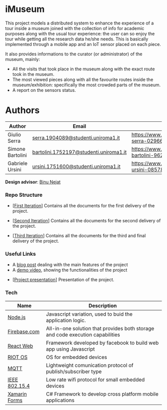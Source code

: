 # iMuseum

This project models a distributed system to enhance the experience of a tour inside a museum joined with the collection of info for academic purposes along with the usual tour experience: the user can so enjoy the tour while getting all the research data he/she needs. This is basically implemented through a mobile app and an IoT sensor placed on each piece.

It also provides informations to the curator (or administrator) of the museum, mainly:

- All the visits that took place in the museum along with the exact route took in the museum.
- The most viewed pieces along with all the favourite routes inside the museum/exhibition: specifically the most crowded parts of the museum.
- A report on the sensors status.

# Authors
| Author | Email | Linkedin |
| ------ | ------ |------|
| Giulio Serra| serra.1904089@studenti.uniroma1.it|https://www.linkedin.com/in/giulio-serra-02966b151/ |
| Simone Bartolini| bartolini.1752197@studenti.uniroma1.it|https://www.linkedin.com/in/simone-bartolini-9628561a3 |
| Gabriele Ursini| ursini.1751600@studenti.uniroma1.it|https://www.linkedin.com/in/gabriele-ursini-08578a1a3/ |

**Design advisor**: [Binu Nejat](https://www.linkedin.com/in/binu-nejat-687445108/)


### Repo Structure

* [[First Iteration](https://github.com/Giulio64/IOT2020BigProject/tree/master/First%20Iteration)] Contains all the documents for the first delivery of the project.

* [[Second Iteration](https://github.com/Giulio64/IOT2020BigProject/tree/master/Second%20Iteration)] Contains all the documents for the second delivery of the project.

* [[Third Iteration](https://github.com/Giulio64/IOT2020BigProject/tree/master/Third%20Iteration)] Contains all the documents for the third and final delivery of the project.


### Useful Links

- A [blog post]() dealing with the main features of the project
- A [demo video](), showing the functionalities of the project

* [[Project presentation](https://github.com/Giulio64/IOT2020BigProject/blob/master/Third%20Iteration/IOT_FINAL_PRESENTATION.pdf)] Presentation of the project.


### Tech

| Name | Description |
| ------ | ------ |
| [Node.js](https://en.wikipedia.org/wiki/Node.js) | Javascript variation, used to buid the application logic.|
| [Firebase.com](https://firebase.google.com) |All-in-one solution that provides both storage and code execution capabilities|
| [React Web](https://it.reactjs.org) | Framework developed by facebook to build web app using Javascript |
| [RIOT OS](https://riot-os.org) | OS for embedded devices|
| [MQTT](https://mqtt.org) |Lightweight comunication protocol of publish/subscriber type|
| [IEEE 802.15.4](https://it.wikipedia.org/wiki/IEEE_802.15.4) |Low rate wifi protocol for small embedded devices |
| [Xamarin Forms](https://docs.microsoft.com/it-it/xamarin/xamarin-forms/) |C# Framework to develop cross platform mobile applications|
